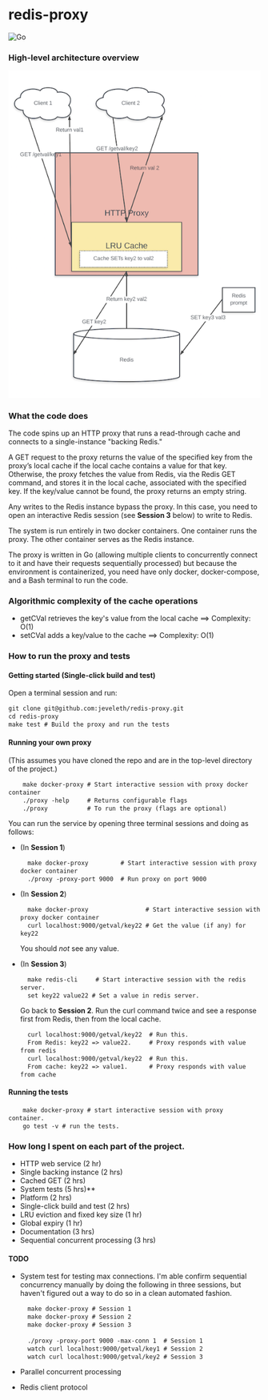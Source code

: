 # redis-proxy

![Go](https://github.com/jeveleth/redis-proxy/workflows/Go/badge.svg?branch=master&event=push)

### High-level architecture overview
![alt text](ProxyArchitecture.png "Proxy Architecture")

### What the code does
The code spins up an HTTP proxy that runs a read-through cache and connects to a single-instance "backing Redis."

A GET request to the proxy returns the value of the specified key from the proxy’s local cache if the local cache contains a value for that key. Otherwise, the proxy fetches the value from Redis, via the Redis GET command, and stores it in the local cache, associated with the specified key. If the key/value cannot be found, the proxy returns an empty string.

Any writes to the Redis instance bypass the proxy. In this case, you need to open an interactive Redis session (see **Session 3** below) to write to Redis.

The system is run entirely in two docker containers. One container runs the proxy. The other container serves as the Redis instance.

The proxy is written in Go (allowing multiple clients to concurrently connect to it and have their requests sequentially processed) but because the environment is containerized, you need have only docker, docker-compose, and a Bash terminal to run the code.

### Algorithmic complexity of the cache operations
* getCVal retrieves the key's value from the local cache ==> Complexity: O(1)
* setCVal adds a key/value to the cache ==> Complexity: O(1)

### How to run the proxy and tests

#### Getting started (Single-click build and test)
Open a terminal session and run:

    git clone git@github.com:jeveleth/redis-proxy.git
    cd redis-proxy
    make test # Build the proxy and run the tests

#### Running your own proxy
(This assumes you have cloned the repo and are in the top-level directory of the project.)

        make docker-proxy # Start interactive session with proxy docker container
        ./proxy -help     # Returns configurable flags
        ./proxy           # To run the proxy (flags are optional)

 You can run the service by opening three terminal sessions and doing as follows:
* (In **Session 1**)

        make docker-proxy         # Start interactive session with proxy docker container
        ./proxy -proxy-port 9000  # Run proxy on port 9000

* (In **Session 2**)

        make docker-proxy                # Start interactive session with proxy docker container
        curl localhost:9000/getval/key22 # Get the value (if any) for key22

    You should *not* see any value.

* (In **Session 3**)

        make redis-cli     # Start interactive session with the redis server.
        set key22 value22 # Set a value in redis server.

    Go back to **Session 2**. Run the curl command twice and see a response first from Redis, then from the local cache.

        curl localhost:9000/getval/key22  # Run this.
        From Redis: key22 => value22.     # Proxy responds with value from redis
        curl localhost:9000/getval/key22  # Run this.
        From cache: key22 => value1.      # Proxy responds with value from cache

#### Running the tests

        make docker-proxy # start interactive session with proxy container.
        go test -v # run the tests.

### How long I spent on each part of the project.
* HTTP web service (2 hr)
* Single backing instance (2 hrs)
* Cached GET (2 hrs)
* System tests (5 hrs)**
* Platform (2 hrs)
* Single-click build and test (2 hrs)
* LRU eviction and fixed key size (1 hr)
* Global expiry (1 hr)
* Documentation (3 hrs)
* Sequential concurrent processing (3 hrs)

#### TODO
* System test for testing max connections.
I'm able confirm sequential concurrency manually by doing the following in three sessions, but haven't figured out a way to do so in a clean automated fashion.

        make docker-proxy # Session 1
        make docker-proxy # Session 2
        make docker-proxy # Session 3

        ./proxy -proxy-port 9000 -max-conn 1  # Session 1
        watch curl localhost:9000/getval/key1 # Session 2
        watch curl localhost:9000/getval/key2 # Session 3


* Parallel concurrent processing
* Redis client protocol
